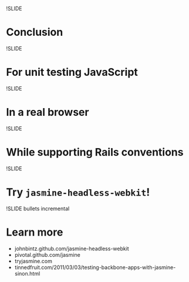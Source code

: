 !SLIDE
# Conclusion

!SLIDE
# For unit testing JavaScript

!SLIDE
# In a real browser

!SLIDE
# While supporting Rails conventions

!SLIDE
# Try `jasmine-headless-webkit`!

!SLIDE bullets incremental
# Learn more

* johnbintz.github.com/jasmine-headless-webkit
* pivotal.github.com/jasmine
* tryjasmine.com
* tinnedfruit.com/2011/03/03/testing-backbone-apps-with-jasmine-sinon.html

